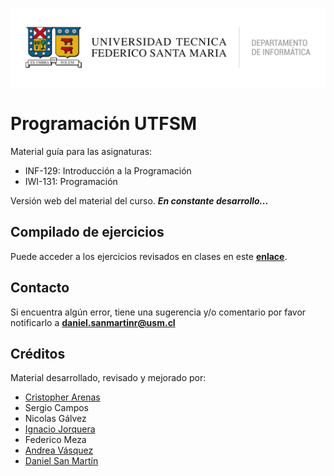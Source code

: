 ![DI-UTFSM](./images/di-utfsm.png "DI-UTFSM")

# Programación UTFSM
Material guía para las asignaturas: 
* INF-129: Introducción a la Programación
* IWI-131: Programación

Versión web del material del curso. ***En constante desarrollo...***


## Compilado de ejercicios
Puede acceder a los ejercicios revisados en clases en este **[enlace](https://progra-utfsm.github.io/ejercicios/)**.


## Contacto
Si encuentra algún error, tiene una sugerencia y/o comentario por favor notificarlo a **[daniel.sanmartinr@usm.cl](mailto:daniel.sanmartinr@usm.cl)**


## Créditos
Material desarrollado, revisado y mejorado por:
- [Cristopher Arenas](https://github.com/cristopherarenas)
- Sergio Campos
- Nicolas Gálvez
- [Ignacio Jorquera](https://github.com/ijorquera)
- Federico Meza
- [Andrea Vásquez](https://github.com/afvasque)
- [Daniel San Martín](https://github.com/dsanmartin)
